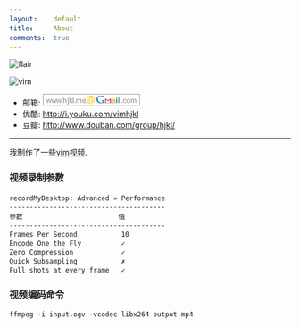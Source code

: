 ```yaml
---
layout:    default
title:     About
comments:  true
---
```


![flair](http://stackexchange.com/users/flair/141612.png)

![vim](http://www.vim.org/images/vim.vialle.love.anim.gif)

- 邮箱: ![gmail](/img/gmail.png)
- 优酷: <http://i.youku.com/vimhjkl>
- 豆瓣: <http://www.douban.com/group/hjkl/>

----

我制作了一些[vim视频][3].

### 视频录制参数

    recordMyDesktop: Advanced » Performance
    ---------------------------------------
    参数                        值
    ---------------------------------------
    Frames Per Second           10
    Encode One the Fly          ✓
    Zero Compression            ✓
    Quick Subsampling           ✗
    Full shots at every frame   ✓

### 视频编码命令

    ffmpeg -i input.ogv -vcodec libx264 output.mp4
    

  [0]: http://www.youku.com/playlist_show/id_17784877.html "markdown"
  [1]: http://hjkl.me/git/2012/05/29/git-jekyll-blogging.html "jekyll"
  [2]: http://www.tudou.com/programs/view/Nbz3C92uFuQ/ "os革命"
  [3]: http://hjkl.me/vim/2012/06/14/vim-plugin.html "vim-plugin"
  [4]: http://www.youku.com/playlist_show/id_17809467.html "linux-bash"
